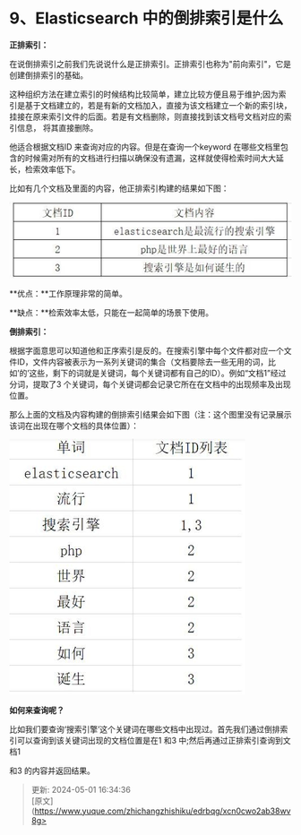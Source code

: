 # 9、Elasticsearch 中的倒排索引是什么

**正排索引：**

在说倒排索引之前我们先说说什么是正排索引。正排索引也称为"前向索引"，它是创建倒排索引的基础。

这种组织方法在建立索引的时候结构比较简单，建立比较方便且易于维护;因为索引是基于文档建立的，若是有新的文档加入，直接为该文档建立一个新的索引块，挂接在原来索引文件的后面。若是有文档删除，则直接找到该文档号文档对应的索引信息， 将其直接删除。

他适合根据文档ID 来查询对应的内容。但是在查询一个keyword 在哪些文档里包含的时候需对所有的文档进行扫描以确保没有遗漏，这样就使得检索时间大大延长，检索效率低下。

比如有几个文档及里面的内容，他正排索引构建的结果如下图：



![1714552445054-2e44e114-8036-43fc-a461-0c0e9d3c722e.png](./img/ULQTKFDUXWELUYz0/1714552445054-2e44e114-8036-43fc-a461-0c0e9d3c722e-388985.png)

 

**优点：**工作原理非常的简单。

**缺点：**检索效率太低，只能在一起简单的场景下使用。





**倒排索引：**

根据字面意思可以知道他和正序索引是反的。在搜索引擎中每个文件都对应一个文件ID，文件内容被表示为一系列关键词的集合（文档要除去一些无用的词，比如’的’这些，剩下的词就是关键词，每个关键词都有自己的ID）。例如“文档1”经过分词，提取了3 个关键词，每个关键词都会记录它所在在文档中的出现频率及出现位置。

那么上面的文档及内容构建的倒排索引结果会如下图（注：这个图里没有记录展示该词在出现在哪个文档的具体位置）：



![1714552459084-4b49ed96-e465-48b7-aa20-a8be3d9d1779.png](./img/ULQTKFDUXWELUYz0/1714552459084-4b49ed96-e465-48b7-aa20-a8be3d9d1779-119654.png)



**如何来查询呢？**

比如我们要查询‘搜索引擎’这个关键词在哪些文档中出现过。首先我们通过倒排索引可以查询到该关键词出现的文档位置是在1 和3 中;然后再通过正排索引查询到文档1

和3 的内容并返回结果。

  




> 更新: 2024-05-01 16:34:36  
> [原文](https://www.yuque.com/zhichangzhishiku/edrbqg/xcn0cwo2ab38wv8g>